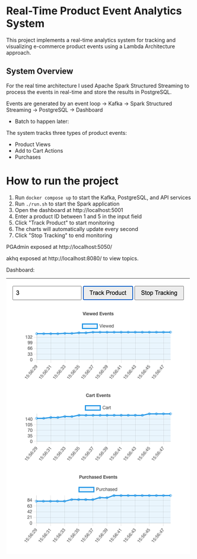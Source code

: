 # Real-Time Product Event Analytics System

This project implements a real-time analytics system for tracking and visualizing e-commerce product events using a Lambda Architecture approach.

## System Overview

For the real time architecture I used Apache Spark Structured Streaming to process the events in real-time and store the results in PostgreSQL.

Events are generated by an event loop -> Kafka -> Spark Structured Streaming -> PostgreSQL -> Dashboard

* Batch to happen later:

The system tracks three types of product events:
- Product Views
- Add to Cart Actions
- Purchases

# How to run the project

1. Run `docker compose up` to start the Kafka, PostgreSQL, and API services
2. Run `./run.sh` to start the Spark application
3. Open the dashboard at http://localhost:5001
4. Enter a product ID between 1 and 5 in the input field
5. Click "Track Product" to start monitoring
6. The charts will automatically update every second
7. Click "Stop Tracking" to end monitoring

PGAdmin exposed at http://localhost:5050/

akhq exposed at http://localhost:8080/ to view topics.

Dashboard:

![Dashboard](./dashboard.png)

